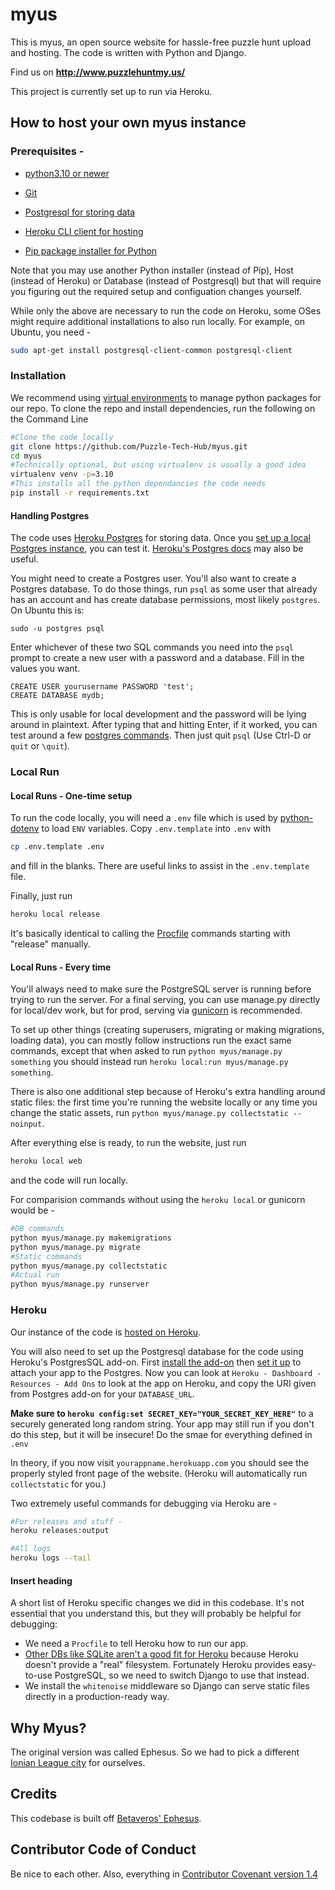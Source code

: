 # myus

This is myus, an open source website for hassle-free puzzle hunt upload and hosting. The code is written with Python and Django.

Find us on **http://www.puzzlehuntmy.us/**

This project is currently set up to run via Heroku.

## How to host your own myus instance

### Prerequisites - 

- [python3.10 or newer](https://realpython.com/installing-python/)

- [Git](https://github.com/git-guides/install-git)

- [Postgresql for storing data](https://www.postgresql.org/download/)

- [Heroku CLI client for hosting](https://medium.com/analytics-vidhya/how-to-install-heroku-cli-in-windows-pc-e3cf9750b4ae)

- [Pip package installer for Python](https://phoenixnap.com/kb/install-pip-windows)

Note that you may use another Python installer (instead of Pip), Host (instead of Heroku) or Database (instead of Postgresql) but that will require you figuring out the required setup and configuation changes yourself.

While only the above are necessary to run the code on Heroku, some OSes might require additional installations to also run locally. For example, on Ubuntu, you need - 
```bash
sudo apt-get install postgresql-client-common postgresql-client
```

### Installation

We recommend using [virtual environments](https://docs.python.org/3/tutorial/venv.html) to manage python packages for our repo. To clone the repo and install dependencies, run the following on the Command Line

```bash
#Clone the code locally
git clone https://github.com/Puzzle-Tech-Hub/myus.git
cd myus
#Technically optional, but using virtualenv is usually a good idea
virtualenv venv -p=3.10 
#This installs all the python dependancies the code needs
pip install -r requirements.txt
```

#### Handling Postgres

The code uses [Heroku Postgres](https://www.heroku.com/postgres) for storing data. Once you [set up a local Postgres instance](https://www.prisma.io/dataguide/postgresql/setting-up-a-local-postgresql-database), you can test it. [Heroku's Postgres docs](https://devcenter.heroku.com/articles/heroku-postgresql#local-setup) may also be useful.

You might need to create a Postgres user. You'll also want to create a Postgres database. To do those things, run `psql` as some user that already has an account and has create database permissions, most likely `postgres`. On Ubuntu this is:

```
sudo -u postgres psql
```

Enter whichever of these two SQL commands you need into the `psql` prompt to create a new user with a password and a database. Fill in the values you want.

```
CREATE USER yourusername PASSWORD 'test';
CREATE DATABASE mydb;
```

This is only usable for local development and the password will be lying around in plaintext. After typing that and hitting Enter, if it worked, you can test around a few [postgres commands](https://kinsta.com/blog/postgres-list-databases/). Then just quit `psql` (Use Ctrl-D or `quit` or `\quit`).

### Local Run

#### Local Runs - One-time setup

To run the code locally, you will need a `.env` file which is used by [python-dotenv](https://github.com/theskumar/python-dotenv) to load `ENV` variables. Copy `.env.template` into `.env` with  

```bash
cp .env.template .env
```
and fill in the blanks. There are useful links to assist in the `.env.template` file. 

Finally, just run

```bash
heroku local release
```
It's basically identical to calling the [Procfile](./Procfile) commands starting with "release" manually. 

#### Local Runs - Every time

You'll always need to make sure the PostgreSQL server is running before trying to run the server. For a final serving, you can use manage.py directly for local/dev work, but for prod, serving via [gunicorn](https://www.digitalocean.com/community/tutorials/how-to-set-up-django-with-postgres-nginx-and-gunicorn-on-ubuntu-22-04) is recommended.

To set up other things (creating superusers, migrating or making migrations, loading data), you can mostly follow instructions run the exact same commands, except that when asked to run `python myus/manage.py something` you should instead run `heroku local:run myus/manage.py something`. 

There is also one additional step because of Heroku's extra handling around static files: the first time you're running the website locally or any time you change the static assets, run `python myus/manage.py collectstatic --noinput`.

After everything else is ready, to run the website, just run 
```bash
heroku local web
```
and the code will run locally. 

For comparision commands without using the `heroku local` or gunicorn would be - 
```bash
#DB commands
python myus/manage.py makemigrations
python myus/manage.py migrate
#Static commands
python myus/manage.py collectstatic
#Actual run
python myus/manage.py runserver
```

### Heroku

Our instance of the code is [hosted on Heroku](https://realpython.com/django-hosting-on-heroku/). 

You will also need to set up the Postgresql database for the code using Heroku's PostgresSQL add-on. First [install the add-on](https://elements.heroku.com/addons/heroku-postgresql) then [set it up](https://devcenter.heroku.com/articles/heroku-postgresql) to attach your app to the Postgres. Now you can look at `Heroku - Dashboard - Resources - Add Ons` to look at the app on Heroku, and copy the URI given from Postgres add-on for your `DATABASE_URL`.

**Make sure to `heroku config:set SECRET_KEY="YOUR_SECRET_KEY_HERE"`** to a securely generated long random string. Your app may still run if you don't do this step, but it will be insecure! Do the smae for everything defined in `.env`

In theory, if you now visit `yourappname.herokuapp.com` you should see the properly styled front page of the website. (Heroku will automatically run `collectstatic` for you.) 

Two extremely useful commands for debugging via Heroku are - 
```bash
#For releases and stuff - 
heroku releases:output

#All logs
heroku logs --tail
```

#### Insert heading

A short list of Heroku specific changes we did in this codebase. It's not essential that you understand this, but they will probably be helpful for debugging:

- We need a `Procfile` to tell Heroku how to run our app.
- [Other DBs like SQLite aren't a good fit for Heroku](https://devcenter.heroku.com/articles/sqlite3) because Heroku doesn't provide a "real" filesystem. Fortunately Heroku provides easy-to-use PostgreSQL, so we need to switch Django to use that instead. 
- We install the `whitenoise` middleware so Django can serve static files directly in a production-ready way.

## Why Myus?

The original version was called Ephesus. So we had to pick a different [Ionian League city](https://en.wikipedia.org/wiki/Ionian_League) for ourselves.

## Credits

This codebase is built off [Betaveros' Ephesus](https://github.com/betaveros/ephesus-public). 

## Contributor Code of Conduct

Be nice to each other. Also, everything in [Contributor Covenant version 1.4](https://www.contributor-covenant.org/version/1/4/code-of-conduct/)


